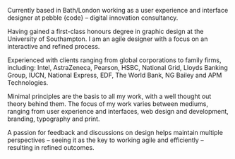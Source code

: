 Currently based in Bath/London working as a user experience and interface designer at pebble {code} – digital innovation consultancy.

Having gained a first-class honours degree in graphic design at the University of Southampton. I am an agile designer with a focus on an interactive and refined process.

Experienced with clients ranging from global corporations to family firms, including: Intel, AstraZeneca, Pearson, HSBC, National Grid, Lloyds Banking Group, IUCN, National Express, EDF, The World Bank, NG Bailey and APM Technologies.

Minimal principles are the basis to all my work, with a well thought out theory behind them. The focus of my work varies between mediums, ranging from user experience and interfaces, web design and development, branding, typography and print.

A passion for feedback and discussions on design helps maintain multiple perspectives – seeing it as the key to working agile and efficiently – resulting in refined outcomes.
